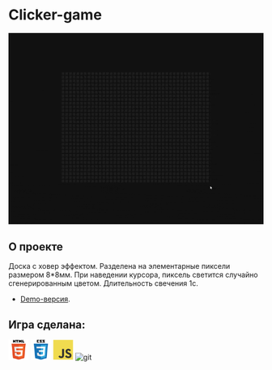# Clicker-game

<p align="center"><img src="https://github.com/AndreyKhailov/hover-dashboard/blob/master/hover-dashBoard.gif" max-width="800" alt="gif"></p>

## О проекте

  Доска с ховер эффектом. Разделена на элементарные пиксели размером 8*8мм. При наведении курсора, пиксель светится случайно сгенерированным цветом. Длительность свечения 1с.

- [Demo-версия](https://andreykhailov.github.io/hover-dashboard/).

## Игра сделана:

<p align="left"> 
  <img src="https://raw.githubusercontent.com/devicons/devicon/master/icons/html5/html5-original-wordmark.svg" alt="html5" width="40" height="40"/>
  <img src="https://raw.githubusercontent.com/devicons/devicon/master/icons/css3/css3-original-wordmark.svg" alt="css3" width="40" height="40"/>
  <img src="https://raw.githubusercontent.com/devicons/devicon/master/icons/javascript/javascript-original.svg" alt="javascript" width="40" height="40"/>
  <img src="https://www.vectorlogo.zone/logos/git-scm/git-scm-icon.svg" alt="git" width="40" height="40"/>
</p>
